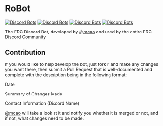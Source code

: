 # RoBot
[![Discord Bots](https://discordbots.org/api/widget/status/302555306603446283.png)](https://discordbots.org/bot/302555306603446283) [![Discord Bots](https://discordbots.org/api/widget/servers/302555306603446283.png)](https://discordbots.org/bot/302555306603446283) [![Discord Bots](https://discordbots.org/api/widget/lib/302555306603446283.png)](https://discordbots.org/bot/302555306603446283) [![Discord Bots](https://discordbots.org/api/widget/owner/302555306603446283.png)](https://discordbots.org/bot/302555306603446283)

The FRC Discord Bot, developed by [@mcao](https://github.com/mcao) and used by the entire FRC Discord Community

## Contribution
If you would like to help develop the bot, just fork it and make any changes you want there, then submit a Pull Request that is well-documented and complete with the description being in the following format:

Date

Summary of Changes Made

Contact Information (Discord Name)

[@mcao](https://github.com/mcao) will take a look at it and notify you whether it is merged or not, and if not, what changes need to be made.
